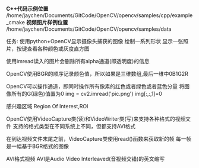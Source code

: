 
 **C++代码示例位置**
/home/jaychen/Documents/GitCode/OpenCV/opencv/samples/cpp/example_cmake
 **视频图片样例位置**
 /home/jaychen/Documents/GitCode/OpenCV/opencv/samples/data

任务:
    使用python+OpenCV显示摄像头捕获的图像
    绘制一系列形状
    显示一张照片，按键查看各种颜色或灰度直方图

使用imread读入的图片会删除所有alpha通道(即透明度)的信息

OpenCV使用BGR的顺序记录颜色值，所以如果是三维数组,最后一维中0B1G2R

OpenCV可以操作通道，即同时操作所有像素的红色或者绿色或者蓝色分量
    将图像所有的G(绿色)值置为0
    img = cv2.imread('pic.png')
    img[:,:,1]=0

感兴趣区域 Region Of Interest,ROI

OpenCV使用VideoCapture类(读)和VideoWriter类(写)来支持各种格式的视频文件
支持的格式类型在不同系统上不同，但都支持AVI格式

在到达视频文件末尾之前，VideoCapture类使用read()函数来获取新的帧
每一帧是一幅基于BGR格式的图像

AVI格式视频
AVI是Audio Video Interleaved(音视频交错)的英文缩写



